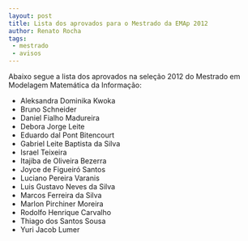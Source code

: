 ```yaml
---
layout: post
title: Lista dos aprovados para o Mestrado da EMAp 2012
author: Renato Rocha
tags:
 - mestrado
 - avisos
---
```


Abaixo segue a lista dos aprovados na seleção 2012 do Mestrado em
Modelagem Matemática da Informação:

* Aleksandra Dominika Kwoka
* Bruno Schneider
* Daniel Fialho Madureira
* Debora Jorge Leite
* Eduardo dal Pont Bitencourt
* Gabriel Leite Baptista da Silva
* Israel Teixeira
* Itajiba de Oliveira Bezerra
* Joyce de Figueiró Santos
* Luciano Pereira Varanis
* Luis Gustavo Neves da Silva
* Marcos Ferreira da Silva
* Marlon Pirchiner Moreira
* Rodolfo Henrique Carvalho
* Thiago dos Santos Sousa
* Yuri Jacob Lumer


